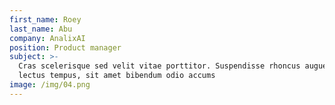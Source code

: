 ```yaml
---
first_name: Roey
last_name: Abu
company: AnalixAI
position: Product manager
subject: >-
  Cras scelerisque sed velit vitae porttitor. Suspendisse rhoncus augue eget
  lectus tempus, sit amet bibendum odio accums
image: /img/04.png
---
```



